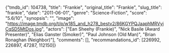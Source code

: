 {"tmdb_id": 104738, "title": "Frankie", "original_title": "Frankie", "slug_title": "frankie", "date": "2011-06-01", "genre": "Science-Fiction", "score": "5.6/10", "synopsis": "", "image": "https://image.tmdb.org/t/p/w185_and_h278_bestv2/86KGYPQJaaphMRVyjCqSD5MtDos.jpg", "actors": ["Ean Sheehy (Frankie)", "Nick Basile (Award Presenter)", "Elias Ganster (Smoker)", "Paul Johnson (Old Man)", "Brian Ronaghan (Neighbor)"], "comments": [], "recommandations_id": [226992, 226897, 47287, 112150]}